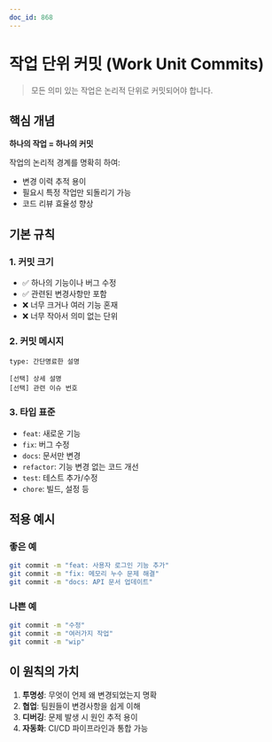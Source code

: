 ```yaml
---
doc_id: 868
---
```


# 작업 단위 커밋 (Work Unit Commits)

> 모든 의미 있는 작업은 논리적 단위로 커밋되어야 합니다.

## 핵심 개념

**하나의 작업 = 하나의 커밋**

작업의 논리적 경계를 명확히 하여:
- 변경 이력 추적 용이
- 필요시 특정 작업만 되돌리기 가능
- 코드 리뷰 효율성 향상

## 기본 규칙

### 1. 커밋 크기
- ✅ 하나의 기능이나 버그 수정
- ✅ 관련된 변경사항만 포함
- ❌ 너무 크거나 여러 기능 혼재
- ❌ 너무 작아서 의미 없는 단위

### 2. 커밋 메시지
```
type: 간단명료한 설명

[선택] 상세 설명
[선택] 관련 이슈 번호
```

### 3. 타입 표준
- `feat`: 새로운 기능
- `fix`: 버그 수정
- `docs`: 문서만 변경
- `refactor`: 기능 변경 없는 코드 개선
- `test`: 테스트 추가/수정
- `chore`: 빌드, 설정 등

## 적용 예시

### 좋은 예
```bash
git commit -m "feat: 사용자 로그인 기능 추가"
git commit -m "fix: 메모리 누수 문제 해결"
git commit -m "docs: API 문서 업데이트"
```

### 나쁜 예
```bash
git commit -m "수정"
git commit -m "여러가지 작업"
git commit -m "wip"
```

## 이 원칙의 가치

1. **투명성**: 무엇이 언제 왜 변경되었는지 명확
2. **협업**: 팀원들이 변경사항을 쉽게 이해
3. **디버깅**: 문제 발생 시 원인 추적 용이
4. **자동화**: CI/CD 파이프라인과 통합 가능